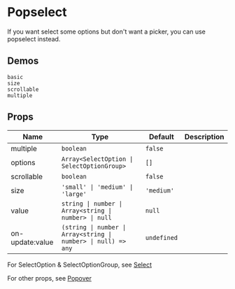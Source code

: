 # Popselect

If you want select some options but don't want a picker, you can use popselect instead.

## Demos
```demo
basic
size
scrollable
multiple
```

## Props

|Name|Type|Default|Description|
|-|-|-|-|
|multiple|`boolean`|`false`||
|options|`Array<SelectOption \| SelectOptionGroup>`|`[]`||
|scrollable|`boolean`|`false`||
|size|`'small' \| 'medium' \| 'large'`|`'medium'`||
|value|`string \| number \| Array<string \| number> \| null`|`null`||
|on-update:value|`(string \| number \| Array<string \| number> \| null) => any`|`undefined`||

For SelectOption & SelectOptionGroup, see [Select](n-select#SelectOption-Type)

For other props, see [Popover](n-popover#Props)
